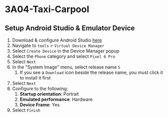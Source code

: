 # 3A04-Taxi-Carpool

## Setup Android Studio & Emulator Device

1. Download & configure Android Studio [here](https://developer.android.com/studio)
1. Navigate to `tools` > `Virtual Device Manager`
1. Select `Create Device` in the Device Manager popup
1. Select the `Phone` category and select `Pixel 6 Pro`
1. Select `Next`
1. In the "System Image" menu, select release name `S`
   1.  If you see a `Download` icon beside the release name, you must click it to install it first
1. Select `Next`
1. Configure to the following:
    1.  **Startup orientation**: Portrait
    1.  **Emulated performance**: Hardware
    1.  **Device Frame**: Yes
1. Select `Finish`
